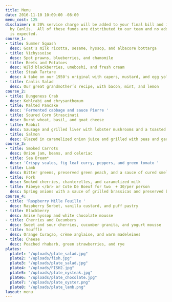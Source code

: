 ```yaml
---
title: Menu
date: 2016-11-10 10:09:00 -08:00
menu_cost: 125
disclaimer: A 20% service charge will be added to your final bill and is retained
  by Canlis.  All of these funds are distributed to our team and no additional gratuity
  is expected.
course_1:
- title: Summer Squash
  desc: Goat's milk ricotta, sesame, hyssop, and albacore bottarga
- title: Vichyssoise
  desc: Spot prawns, blueberries, and chamomile
- title: Beets and Potatoes
  desc: Wild blackberries, umeboshi, and fresh cream
- title: Steak Tartare
  desc: A take on our 1950's original with capers, mustard, and egg yolk
- title: Canlis Salad
  desc: Our great grandmother’s recipe, with bacon, mint, and lemon
course_2:
- title: Dungeness Crab
  desc: Kohlrabi and chrysanthemum
- title: Malted Pancake
  desc: 'Fermented cabbage and sauce Pierre '
- title: Soured Corn Strascinati
  desc: Burnt wheat, basil, and goat cheese
- title: Rabbit
  desc: Sausage and grilled liver with lobster mushrooms and a toasted rice ponzu
- title: Salmon
  desc: Glazed in caramelized onion juice and grilled with peas and gari
course_3:
- title: Smoked Carrots
  desc: Onion jam, beans, and celeriac
- title: Sea Bream*
  desc: 'Crispy scales, fig leaf curry, peppers, and green tomato '
- title: Lamb
  desc: Bitter greens, preserved green peach, and a sauce of cured smelt
- title: Pork
  desc: Smoked cherries, chanterelles, and caramelized milk
- title: Ribeye </br> or Cote De Boeuf for two  + 30/per person
  desc: Spring onions with a sauce of grilled brassicas and preserved berry vinegar
course_4:
- title: 'Raspberry Mille Feuille '
  desc: Raspberry Sorbet, vanilla custard, and puff pastry
- title: Blackberry
  desc: Anise hyssop and white chocolate mousse
- title: Cherries and Cucumbers
  desc: Sweet and sour cherries, cucumber granita, and yogurt mousse
- title: Soufflè
  desc: Orange Curaçao, crème anglaise, and warm madeleines
- title: Cheese
  desc: Poached rhubarb, green strawberries, and rye
plates:
  plate1: "/uploads/plate_salad.jpg"
  plate2: "/uploads/fish.jpg"
  plate3: "/uploads/plate_salad.jpg"
  plate4: "/uploads/FISH2.jpg"
  plate5: "/uploads/plate_nysteak.jpg"
  plate6: "/uploads/plate_chocolate.jpg"
  plate7: "/uploads/plate_oyster.png"
  plate8: "/uploads/plate_lamb.png"
layout: menu
---
```



